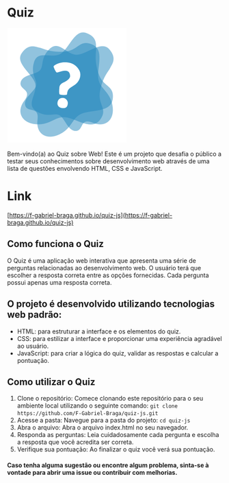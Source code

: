 # Quiz
![Logo](https://raw.githubusercontent.com/F-Gabriel-Braga/quiz-js/d0750a8b61f0acaee97767aa3029f5192ec4b2e2/imagens/logo.svg)

Bem-vindo(a) ao Quiz sobre Web! Este é um projeto que desafia o público a testar seus conhecimentos sobre desenvolvimento web através de uma lista de questões envolvendo HTML, CSS e JavaScript.

# Link
[https://f-gabriel-braga.github.io/quiz-js](https://f-gabriel-braga.github.io/quiz-js)

## Como funciona o Quiz
O Quiz é uma aplicação web interativa que apresenta uma série de perguntas relacionadas ao desenvolvimento web.
O usuário terá que escolher a resposta correta entre as opções fornecidas. Cada pergunta possui apenas uma resposta correta.

## O projeto é desenvolvido utilizando tecnologias web padrão:
* HTML: para estruturar a interface e os elementos do quiz.
* CSS: para estilizar a interface e proporcionar uma experiência agradável ao usuário.
* JavaScript: para criar a lógica do quiz, validar as respostas e calcular a pontuação.

## Como utilizar o Quiz
1. Clone o repositório: Comece clonando este repositório para o seu ambiente local utilizando o seguinte comando:
`git clone https://github.com/F-Gabriel-Braga/quiz-js.git`
2. Acesse a pasta: Navegue para a pasta do projeto:
`cd quiz-js`
3. Abra o arquivo: Abra o arquivo index.html no seu navegador.
4. Responda as perguntas: Leia cuidadosamente cada pergunta e escolha a resposta que você acredita ser correta.
5. Verifique sua pontuação: Ao finalizar o quiz você verá sua pontuação.

#### Caso tenha alguma sugestão ou encontre algum problema, sinta-se à vontade para abrir uma issue ou contribuir com melhorias.
